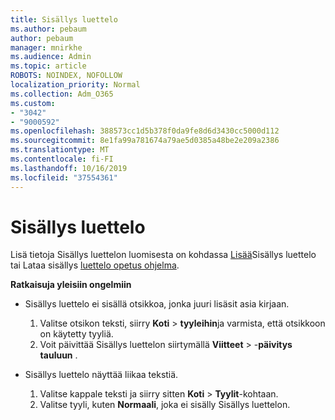 ```yaml
---
title: Sisällys luettelo
ms.author: pebaum
author: pebaum
manager: mnirkhe
ms.audience: Admin
ms.topic: article
ROBOTS: NOINDEX, NOFOLLOW
localization_priority: Normal
ms.collection: Adm_O365
ms.custom:
- "3042"
- "9000592"
ms.openlocfilehash: 388573cc1d5b378f0da9fe8d6d3430cc5000d112
ms.sourcegitcommit: 8e1fa99a781674a79ae5d0385a48be2e209a2386
ms.translationtype: MT
ms.contentlocale: fi-FI
ms.lasthandoff: 10/16/2019
ms.locfileid: "37554361"
---
```

# <a name="table-of-contents"></a>Sisällys luettelo

Lisä tietoja Sisällys luettelon luomisesta on kohdassa [Lisää](https://support.office.com/article/882e8564-0edb-435e-84b5-1d8552ccf0c0)Sisällys luettelo tai Lataa sisällys [luettelo opetus ohjelma](https://go.microsoft.com/fwlink/?linkid=2065106).

**Ratkaisuja yleisiin ongelmiin**

- Sisällys luettelo ei sisällä otsikkoa, jonka juuri lisäsit asia kirjaan.
  1. Valitse otsikon teksti, siirry **Koti** > **tyyleihin**ja varmista, että otsikkoon on käytetty tyyliä.
  2. Voit päivittää Sisällys luettelon siirtymällä **Viitteet** > -**päivitys tauluun** .

- Sisällys luettelo näyttää liikaa tekstiä. 
  1. Valitse kappale teksti ja siirry sitten **Koti** > **Tyylit**-kohtaan.
  2. Valitse tyyli, kuten **Normaali**, joka ei sisälly Sisällys luettelon.